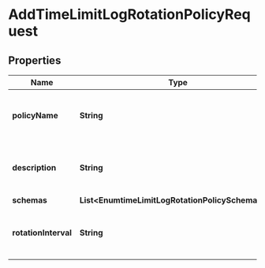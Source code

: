 

# AddTimeLimitLogRotationPolicyRequest


## Properties

| Name | Type | Description | Notes |
|------------ | ------------- | ------------- | -------------|
|**policyName** | **String** | Name of the new Log Rotation Policy |  |
|**description** | **String** | A description for this Log Rotation Policy |  [optional] |
|**schemas** | **List&lt;EnumtimeLimitLogRotationPolicySchemaUrn&gt;** |  |  |
|**rotationInterval** | **String** | Specifies the time interval between rotations. |  |



